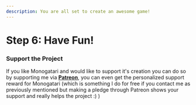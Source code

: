```yaml
---
description: You are all set to create an awesome game!
---
```


# Step 6: Have Fun!



### Support the Project

If you like Monogatari and would like to support it's creation you can do so by supporting me via [**Patreon**](https://www.patreon.com/Hyuchia), you can even get the personalized support reward for Monogatari \(which is something I do for free if you contact me as previously mentioned but making a pledge through Patreon shows your support and really helps the project :\) \)

